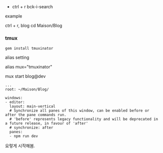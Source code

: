 ##

- ctrl + r
  bck-i-search
  
example

  ctrl + r, blog
  cd Maison/Blog




### tmux

`gem install tmuxinator`

alias setting

alias mux="tmuxinator"

mux start blog@dev


```
...
root: ~/Maison/Blog/

windows:
- editor:
  layout: main-vertical
  # Synchronize all panes of this window, can be enabled before or after the pane commands run.
  # 'before' represents legacy functionality and will be deprecated in a future release, in favour of 'after'
  # synchronize: after
  panes:
  - npm run dev

```

요렇게 시작해봄.



